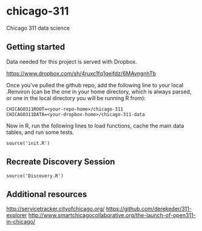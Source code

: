 chicago-311
===========

Chicago 311 data science

Getting started
---------------

Data needed for this project is served with Dropbox.

https://www.dropbox.com/sh/4ruxc1fq1qeifdz/6MAvngnhTb

Once you've pulled the github repo, add the following line to your local .Renviron (can be the one in your home directory, which is always parsed, or one in the local directory you will be running R from):

	CHICAGO311ROOT=<your-repo-home>/chicago-311
	CHICAGO311DATA=<your-dropbox-home>/chicago-311-data

Now in R, run the following lines to load functions, cache the main data tables, and run some tests.

	source('init.R')

Recreate Discovery Session
--------------------------

	source('Discovery.R')

Additional resources
--------------------

http://servicetracker.cityofchicago.org/
https://github.com/derekeder/311-explorer
http://www.smartchicagocollaborative.org/the-launch-of-open311-in-chicago/
